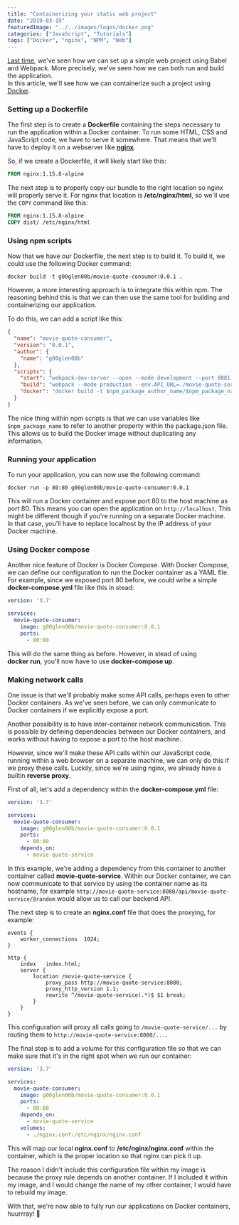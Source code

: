 ```yaml
---
title: "Containerizing your static web project"
date: "2019-03-19"
featuredImage: "../../images/logos/docker.png"
categories: ["JavaScript", "Tutorials"]
tags: ["Docker", "nginx", "NPM", "Web"]
---
```


[Last time](/web-project-webpack-babel/), we've seen how we can set up a simple web project using Babel and Webpack. More precisely, we've seen how we can both run and build the application.  
In this article, we'll see how we can containerize such a project using [Docker](https://www.docker.com/docker-community).

### Setting up a Dockerfile

The first step is to create a **Dockerfile** containing the steps necessary to run the application within a Docker container. To run some HTML, CSS and JavaScript code, we have to serve it somewhere. That means that we'll have to deploy it on a webserver like **[nginx](https://www.nginx.com/)**.

So, if we create a Dockerfile, it will likely start like this:

```dockerfile
FROM nginx:1.15.8-alpine
```

The next step is to properly copy our bundle to the right location so nginx will properly serve it. For nginx that location is **/etc/nginx/html**, so we'll use the `COPY` command like this:

```dockerfile
FROM nginx:1.15.8-alpine
COPY dist/ /etc/nginx/html
```

### Using npm scripts

Now that we have our Dockerfile, the next step is to build it. To build it, we could use the following Docker command:

```
docker build -t g00glen00b/movie-quote-consumer:0.0.1 .
```

However, a more interesting approach is to integrate this within npm. The reasoning behind this is that we can then use the same tool for building and containerizing our application.

To do this, we can add a script like this:

```json
{
  "name": "movie-quote-consumer",
  "version": "0.0.1",
  "author": {
    "name": "g00glen00b"
  },
  "scripts": {
    "start": "webpack-dev-server --open --mode development --port 8081 --env.API_URL=http://localhost:8080/api",
    "build": "webpack --mode production --env.API_URL=./movie-quote-service/api",
    "docker": "docker build -t $npm_package_author_name/$npm_package_name:$npm_package_version ."
  }
}

```

The nice thing within npm scripts is that we can use variables like `$npm_package_name` to refer to another property within the package.json file. This allows us to build the Docker image without duplicating any information.

### Running your application

To run your application, you can now use the following command:

```
docker run -p 80:80 g00glen00b/movie-quote-consumer:0.0.1
```

This will run a Docker container and expose port 80 to the host machine as port 80. This means you can open the application on `http://localhost`. This might be different though if you're running on a separate Docker machine. In that case, you'll have to replace localhost by the IP address of your Docker machine.

### Using Docker compose

Another nice feature of Docker is Docker Compose. With Docker Compose, we can define our configuration to run the Docker container as a YAML file. For example, since we exposed port 80 before, we could write a simple **docker-compose.yml** file like this in stead:

```yaml
version: '3.7'

services:
  movie-quote-consumer:
    image: g00glen00b/movie-quote-consumer:0.0.1
    ports:
      - 80:80
```

This will do the same thing as before. However, in stead of using **docker run**, you'll now have to use **docker-compose up**.

### Making network calls

One issue is that we'll probably make some API calls, perhaps even to other Docker containers. As we've seen before, we can only communicate to Docker containers if we explicitly expose a port.

Another possibility is to have inter-container network communication. This is possible by defining dependencies between our Docker containers, and works without having to expose a port to the host machine.

However, since we'll make these API calls within our JavaScript code, running within a web browser on a separate machine, we can only do this if we proxy these calls. Luckily, since we're using nginx, we already have a builtin **reverse proxy**.

First of all, let's add a dependency within the **docker-compose.yml** file:

```yaml
version: '3.7'

services:
  movie-quote-consumer:
    image: g00glen00b/movie-quote-consumer:0.0.1
    ports:
      - 80:80
    depends_on:
      - movie-quote-service
```

In this example, we're adding a dependency from this container to another container called **movie-quote-service**. Within our Docker container, we can now communicate to that service by using the container name as its hostname, for example `http://movie-quote-service:8080/api/movie-quote-service/@random` would allow us to call our backend API.

The next step is to create an **nginx.conf** file that does the proxying, for example:

```nginx
events {
    worker_connections  1024;
}

http {
    index   index.html;
    server {
        location /movie-quote-service {
            proxy_pass http://movie-quote-service:8080;
            proxy_http_version 1.1;
            rewrite ^/movie-quote-service(.*)$ $1 break;
        }
    }
}
```

This configuration will proxy all calls going to `/movie-quote-service/...` by routing them to `http://movie-quote-service:8080/...`.

The final step is to add a volume for this configuration file so that we can make sure that it's in the right spot when we run our container:

```yaml
version: '3.7'

services:
  movie-quote-consumer:
    image: g00glen00b/movie-quote-consumer:0.0.1
    ports:
      - 80:80
    depends_on:
      - movie-quote-service
    volumes:
      - ./nginx.conf:/etc/nginx/nginx.conf
```

This will map our local **nginx.conf** to **/etc/nginx/nginx.conf** within the container, which is the proper location so that nginx can pick it up.

The reason I didn't include this configuration file within my image is because the proxy rule depends on another container. If I included it within my image, and I would change the name of my other container, I would have to rebuild my image.

With that, we're now able to fully run our applications on Docker containers, huurrray! 🎉

